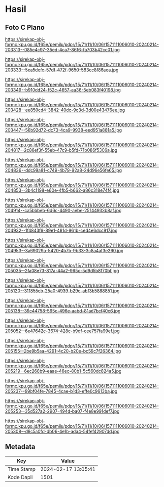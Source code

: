 # Hasil

## Foto C Plano

https://sirekap-obj-formc.kpu.go.id/f65e/pemilu/pdpr/15/71/11/10/06/1571111006010-20240214-203313--085e4c97-35ed-4ca7-86f6-fa703b42cc01.jpg

https://sirekap-obj-formc.kpu.go.id/f65e/pemilu/pdpr/15/71/11/10/06/1571111006010-20240214-203333--5ea5defc-57df-472f-9650-583cc8f86aea.jpg

https://sirekap-obj-formc.kpu.go.id/f65e/pemilu/pdpr/15/71/11/10/06/1571111006010-20240214-203349--b910dd24-f52c-4657-aa36-5eb083f40198.jpg

https://sirekap-obj-formc.kpu.go.id/f65e/pemilu/pdpr/15/71/11/10/06/1571111006010-20240214-203428--ee850cd4-3842-40dc-9c3d-3d00e43476ee.jpg

https://sirekap-obj-formc.kpu.go.id/f65e/pemilu/pdpr/15/71/11/10/06/1571111006010-20240214-203447--56b92d72-dc73-4ca9-9938-eed951a881a5.jpg

https://sirekap-obj-formc.kpu.go.id/f65e/pemilu/pdpr/15/71/11/10/06/1571111006010-20240214-204817--2c86ef3f-55eb-47c9-b5fd-71b086f5306a.jpg

https://sirekap-obj-formc.kpu.go.id/f65e/pemilu/pdpr/15/71/11/10/06/1571111006010-20240214-204836--ddc99a81-c749-4b79-92a8-24d96e56fe65.jpg

https://sirekap-obj-formc.kpu.go.id/f65e/pemilu/pdpr/15/71/11/10/06/1571111006010-20240214-204853--3b4c1198-e60e-4fb5-b662-a86c318e74f4.jpg

https://sirekap-obj-formc.kpu.go.id/f65e/pemilu/pdpr/15/71/11/10/06/1571111006010-20240214-204914--ca5bbbeb-6d6c-4490-aebe-25144933b8af.jpg

https://sirekap-obj-formc.kpu.go.id/f65e/pemilu/pdpr/15/71/11/10/06/1571111006010-20240214-204932--1f4843f9-89e1-481d-961b-ced4e6dcc917.jpg

https://sirekap-obj-formc.kpu.go.id/f65e/pemilu/pdpr/15/71/11/10/06/1571111006010-20240214-204953--3a69029a-5420-4b7b-9b33-3c8a4af3e260.jpg

https://sirekap-obj-formc.kpu.go.id/f65e/pemilu/pdpr/15/71/11/10/06/1571111006010-20240214-205035--2fa08e73-817a-44a2-965c-5d9d5b8f70bf.jpg

https://sirekap-obj-formc.kpu.go.id/f65e/pemilu/pdpr/15/71/11/10/06/1571111006010-20240214-205120--311855cb-25a0-4939-b29c-abf3b5888851.jpg

https://sirekap-obj-formc.kpu.go.id/f65e/pemilu/pdpr/15/71/11/10/06/1571111006010-20240214-205138--39c44758-565c-496e-aabd-81ad7bcf40c6.jpg

https://sirekap-obj-formc.kpu.go.id/f65e/pemilu/pdpr/15/71/11/10/06/1571111006010-20240214-205052--6e47642c-3674-428c-b9df-cee757fa99ef.jpg

https://sirekap-obj-formc.kpu.go.id/f65e/pemilu/pdpr/15/71/11/10/06/1571111006010-20240214-205155--2be9b5aa-4291-4c20-b20e-bc59c7f26364.jpg

https://sirekap-obj-formc.kpu.go.id/f65e/pemilu/pdpr/15/71/11/10/06/1571111006010-20240214-205219--6ec268b9-eaae-46ec-80b1-5c560dc824a5.jpg

https://sirekap-obj-formc.kpu.go.id/f65e/pemilu/pdpr/15/71/11/10/06/1571111006010-20240214-205237--99bf04fe-7845-4cae-b1d3-effe0c9613ba.jpg

https://sirekap-obj-formc.kpu.go.id/f65e/pemilu/pdpr/15/71/11/10/06/1571111006010-20240214-205253--35d527a2-2907-494d-ba07-f4e8e991def7.jpg

https://sirekap-obj-formc.kpu.go.id/f65e/pemilu/pdpr/15/71/11/10/06/1571111006010-20240214-205308--d8c5a0fd-db06-4e1b-ada4-54fef42907dd.jpg


## Metadata

| Key        | Value               |
| ---------- | ------------------- |
| Time Stamp | 2024-02-17 13:05:41 |
| Kode Dapil | 1501                |




